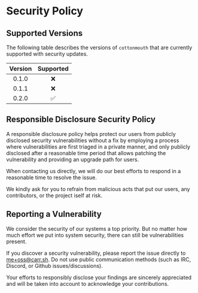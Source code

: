 # Security Policy

## Supported Versions

The following table describes the versions of `cottonmouth` that are currently supported with security updates.

| Version | Supported |
| :-----: | :-------: |
| 0.1.0   | ❌        |
| 0.1.1   | ❌        |
| 0.2.0   | ✅        |

## Responsible Disclosure Security Policy

A responsible disclosure policy helps protect our users from publicly disclosed security vulnerabilities without a fix by employing a process where vulnerabilities are first triaged in a private manner, and only publicly disclosed after a reasonable time period that allows patching the vulnerability and providing an upgrade path for users.

When contacting us directly, we will do our best efforts to respond in a reasonable time to resolve the issue.

We kindly ask for you to refrain from malicious acts that put our users, any contributors, or the project iself at risk.

## Reporting a Vulnerability

We consider the security of our systems a top priority. But no matter how much effort we put into system security, there can still be vulnerabilities present.

If you discover a security vulnerability, please report the issue directly to me+oss@carr.sh. Do not use public communication methods (such as IRC, Discord, or Github issues/discussions).

Your efforts to responsibly disclose your findings are sincerely appreciated and will be taken into account to acknowledge your contributions.
